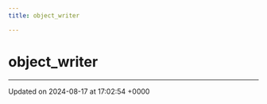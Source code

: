 ```yaml
---
title: object_writer

---
```


# object_writer





-------------------------------

Updated on 2024-08-17 at 17:02:54 +0000